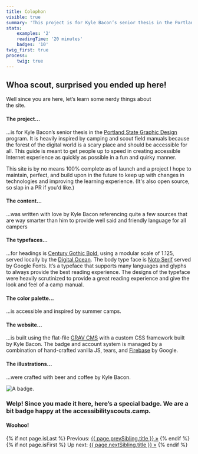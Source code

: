 ```yaml
---
title: Colophon
visible: true
summary: 'This project is for Kyle Bacon’s senior thesis in the Portland State Graphic Design program. It is heavily inspired by camping and scout field manuals because the forest of the digital world is a scary place and should be accessible for all. This guide is meant to get people up to speed in creating accessible Internet experience as quickly as possible in a fun and quirky manner.'
stats:
    examples: '2'
    readingTime: '20 minutes'
    badges: '10'
twig_first: true
process:
    twig: true
---
```

<section class="container--content mt--90 mb--90" markdown="1">

# Whoa scout, surprised you ended up here!
Well since you are here, let’s learn some nerdy things about <br />the site.

#### The project…
…is for Kyle Bacon’s senior thesis in the [Portland State Graphic Design](http://psu.gd?target=_blank) program. It is heavily inspired by camping and scout field manuals because the forest of the digital world is a scary place and should be accessible for all. This guide is meant to get people up to speed in creating accessible Internet experience as quickly as possible in a fun and quirky manner.

This site is by no means 100% complete as of launch and a project I hope to maintain, perfect, and build upon in the future to keep up with changes in technologies and improving the learning experience. (It's also open source, so slap in a PR if you'd like.)

#### The content…
…was written with love by Kyle Bacon referencing quite a few sources that are way smarter than him to provide well said and friendly language for all campers

#### The typefaces…
…for headings is [Century Gothic Bold](https://www.myfonts.com/fonts/mti/century-gothic/bold?target=_blank), using a modular scale of 1.125, served locally by the [Digital Ocean](https://www.digitalocean.com?target=_blank). The body type face is [Noto Serif](https://fonts.google.com/specimen/Noto+Serif?target=_blank) served by Google Fonts. It’s a typeface that supports many languages and glyphs to always provide the best reading experience. The designs of the typeface were heavily scrutinized to provide a great reading experience and give the look and feel of a camp manual.

#### The color palette…
…is accessible and inspired by summer camps.

#### The website…
…is built using the flat-file [GRAV CMS](https://getgrav.org?target=_blank) with a custom CSS framework built by Kyle Bacon. The badge and account system is managed by a combination of hand-crafted vanilla JS, tears, and [Firebase](https://firebase.google.com?target=_blank) by Google.

#### The illustrations…
…were crafted with beer and coffee by Kyle Bacon.
</section>

<section class="section--badge-cta section--badge-cta__orange mt--90">
    <div class="container">
        <div class="flex-grid--gutters">
            <div class="col--width__four">
                <div class="badge--box">
                    <img class="img--badge badge--dispatch" alt="A badge." src="/user/pages/06.badge/colophon/colophon.png" data-section="about" data-badge="colophon">
                </div>
            </div>
            <div class="col--width__eight">
                <h3>Welp! Since you made it here, here’s a special badge. We are a bit badge happy at the accessibilityscouts.camp.</h3>
                <h4>Woohoo!</h4>
                {% if not page.isLast %}
                    <span>Previous: </span><a href="{{ page.prevSibling.url }}">{{ page.prevSibling.title }} &raquo;</a>
                {% endif %}
                {% if not page.isFirst %}
                    <span>Up next: </span><a href="{{ page.nextSibling.url }}">{{ page.nextSibling.title }} &raquo;</a>
                {% endif %}
            </div>
        </div>
    </div>
</section>
